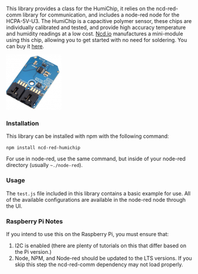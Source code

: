 This library provides a class for the HumiChip, it relies on the ncd-red-comm library for communication, and includes a node-red node for the HCPA-5V-U3. The HumiChip is a capacitive polymer sensor, these chips are individually calibrated and tested, and provide high accuracy temperature and humidity readings at a low cost. [Ncd.io](https://ncd.io) manufactures a mini-module using this chip, allowing you to get started with no need for soldering. You can buy it [here](https://store.ncd.io/product/hcpa-5v-u3-humidity-and-temperature-sensor-%C2%B12rh-%C2%B10-3c-i2c-mini-module/).

[![HumiChip](https://github.com/ncd-io/ncd-red-humichip/raw/master/HCPA-5V-U3_I2CS_A_2-150x150.png)](https://store.ncd.io/product/hcpa-5v-u3-humidity-and-temperature-sensor-%C2%B12rh-%C2%B10-3c-i2c-mini-module/)

### Installation

This library can be installed with npm with the following command:

```
npm install ncd-red-humichip
```

For use in node-red, use the same command, but inside of your node-red directory (usually `~./node-red`).

### Usage

The `test.js` file included in this library contains a basic example for use.  All of the available configurations are available in the node-red node through the UI.

### Raspberry Pi Notes

If you intend to use this on the Raspberry Pi, you must ensure that:
1. I2C is enabled (there are plenty of tutorials on this that differ based on the Pi version.)
2. Node, NPM, and Node-red should be updated to the LTS versions. If you skip this step the ncd-red-comm dependency may not load properly.
